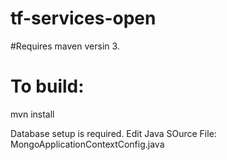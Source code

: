 # tf-services-open

#Requires maven versin 3.

# To build:
mvn install

Database setup is required. Edit Java SOurce File: MongoApplicationContextConfig.java


